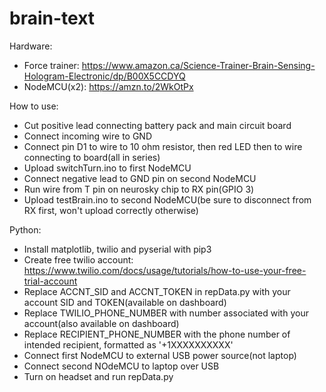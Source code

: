 # brain-text

Hardware:
- Force trainer: https://www.amazon.ca/Science-Trainer-Brain-Sensing-Hologram-Electronic/dp/B00X5CCDYQ
- NodeMCU(x2): https://amzn.to/2WkOtPx

How to use:
- Cut positive lead connecting battery pack and main circuit board
- Connect incoming wire to GND
- Connect pin D1 to wire to 10 ohm resistor, then red LED then to wire connecting to board(all in series)
- Upload switchTurn.ino to first NodeMCU
- Connect negative lead to GND pin on second NodeMCU
- Run wire from T pin on neurosky chip to RX pin(GPIO 3)
- Upload testBrain.ino to second NodeMCU(be sure to disconnect from RX first, won't upload correctly otherwise)

Python:
- Install matplotlib, twilio and pyserial with pip3
- Create free twilio account: https://www.twilio.com/docs/usage/tutorials/how-to-use-your-free-trial-account
- Replace ACCNT_SID and ACCNT_TOKEN in repData.py with your account SID and TOKEN(available on dashboard)
- Replace TWILIO_PHONE_NUMBER with number associated with your account(also available on dashboard)
- Replace RECIPIENT_PHONE_NUMBER with the phone number of intended recipient, formatted as '+1XXXXXXXXXX'
- Connect first NodeMCU to external USB power source(not laptop)
- Connect second NOdeMCU to laptop over USB
- Turn on headset and run repData.py
